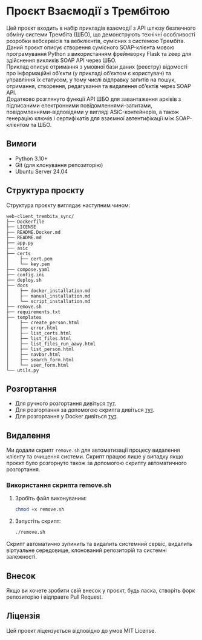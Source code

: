 # Проєкт Взаємодії з Трембітою

Цей проєкт входить в набір прикладів взаємодії з API шлюзу безпечного обміну системи Трембіта (ШБО), 
що демонструють технічні особливості розробки вебсервісів та вебклієнтів, сумісних з системою Трембіта. 
Даний проєкт описує створення сумісного SOAP-клієнта 
мовою програмування Python з використанням фреймворку Flask та zeep для здійснення викликів SOAP API через ШБО.\
Приклад описує отримання з умовної бази даних (реєстру) відомості про інформаційні об’єкти (у прикладі об’єктом є користувач) 
та управління їх статусом, у тому числі відправку запитів на пошук, отримання, створення, редагування та видалення об’єктів через SOAP API.\
Додатково розглянуто функції API ШБО для завантаження архівів з підписаними електронними повідомленнями-запитами, 
повідомленнями-відповідями у вигляді ASiC-контейнерів, а також генерацію ключів і сертифікатів для взаємної автентифікації між SOAP-клієнтом та ШБО.


## Вимоги
- Python 3.10+
- Git (для клонування репозиторію)
- Ubuntu Server 24.04
  
## Структура проєкту

Структура проєкту виглядає наступним чином:

```
web-client_trembita_sync/
├── Dockerfile
├── LICENSE
├── README.Docker.md
├── README.md
├── app.py
├── asic
├── certs
│    ├── cert.pem
│    └── key.pem
├── compose.yaml
├── config.ini
├── deploy.sh
├── docs
│    ├── docker_installation.md
│    ├── manual_installation.md
│    └── script_installation.md
├── remove.sh
├── requirements.txt
├── templates
│    ├── create_person.html
│    ├── error.html
│    ├── list_certs.html
│    ├── list_files.html
│    ├── list_files_run_aawy.html
│    ├── list_person.html
│    ├── navbar.html
│    ├── search_form.html
│    └── user_form.html
└── utils.py
```
## Розгортання

- Для ручного розгортання дивіться [тут](./docs/manual_installation.md).
- Для розгортання за допомогою скрипта дивіться [тут](./docs/script_installation.md).
- Для розгортання у Docker дивіться [тут](./docs/docker_installation.md).

## Видалення

Ми додали скрипт `remove.sh` для автоматизації процесу видалення клієнту та очищення системи.
Скрипт працює лише у випадку якщо проєкт було розгорнуто також за допомогою скрипту автоматичного розгортання.

### Використання скрипта remove.sh

1. Зробіть файл виконуваним:

   ```bash
   chmod +x remove.sh
   ```

2. Запустіть скрипт:

   ```bash
   ./remove.sh
   ```

Скрипт автоматично зупинить та видалить системний сервіс, видалить віртуальне середовище, клонований репозиторій та системні залежності. 


## Внесок

Якщо ви хочете зробити свій внесок у проєкт, будь ласка, створіть форк репозиторію і відправте Pull Request.

## Ліцензія

Цей проект ліцензується відповідно до умов MIT License.
